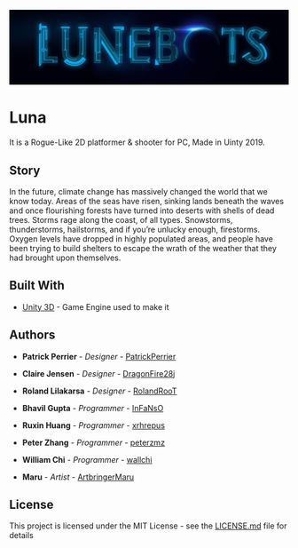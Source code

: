 ![Game Logo](images/Logo.JPG)
# Luna

It is a Rogue-Like 2D platformer & shooter for PC, Made in Uinty 2019.

## Story
In the future, climate change has massively changed the world that we know today. Areas of the seas have risen, sinking lands beneath the waves and once flourishing forests have turned into deserts with shells of dead trees. Storms rage along the coast, of all types. Snowstorms, thunderstorms, hailstorms, and if you’re unlucky enough, firestorms. Oxygen levels have dropped in highly populated areas, and people have been trying to build shelters to escape the wrath of the weather that they had brought upon themselves.

## Built With

* [Unity 3D](https://unity.com/) - Game Engine used to make it 

## Authors

* **Patrick Perrier** - *Designer* - [PatrickPerrier](https://github.com/PatrickPerrier)
* **Claire Jensen** - *Designer* - [DragonFire28j](https://github.com/DragonFire28j)
* **Roland Lilakarsa** - *Designer* - [RolandRooT](https://github.com/RolandRooT)

* **Bhavil Gupta** - *Programmer* - [InFaNsO](https://github.com/InFaNsO)
* **Ruxin Huang** - *Programmer* - [xrhrepus](https://github.com/xrhrepus)
* **Peter Zhang** - *Programmer* - [peterzmz](https://github.com/peterMingzhuoZhang)
* **William Chi** - *Programmer* - [wallchi](https://github.com/wallchi)

* **Maru** - *Artist* - [ArtbringerMaru](https://github.com/ArtbringerMaru)

## License

This project is licensed under the MIT License - see the [LICENSE.md](LICENSE.md) file for details
